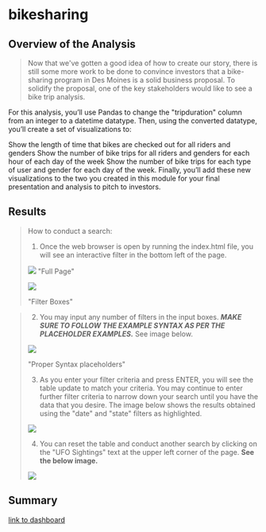 # bikesharing

## Overview of the Analysis
>Now that we've gotten a good idea of how to create our story, there is still some more work to be done to convince investors that a bike-sharing program in Des Moines is a solid business proposal. To solidify the proposal, one of the key stakeholders would like to see a bike trip analysis.

For this analysis, you’ll use Pandas to change the "tripduration" column from an integer to a datetime datatype. Then, using the converted datatype, you’ll create a set of visualizations to:

Show the length of time that bikes are checked out for all riders and genders
Show the number of bike trips for all riders and genders for each hour of each day of the week
Show the number of bike trips for each type of user and gender for each day of the week.
Finally, you’ll add these new visualizations to the two you created in this module for your final presentation and analysis to pitch to investors.

## Results
>How to conduct a search:
>1. Once the web browser is open by running the index.html file, you will see an interactive filter in the bottom left of the page.
>
  > ![](static/images/full_page.png)
  > "Full Page"
>
  > ![](static/images/filter_image.png)
>
  > "Filter Boxes"

>2. You may input any number of filters in the input boxes. ***MAKE SURE TO FOLLOW THE EXAMPLE SYNTAX AS PER THE PLACEHOLDER EXAMPLES.*** See image below.
>
  > ![](static/images/syntax_image.png)
>
  > "Proper Syntax placeholders"
>
>3. As you enter your filter criteria and press ENTER, you will see the table update to match your criteria. You may continue to enter further filter criteria to narrow down your search until you have the data that you desire. The image below shows the results obtained using the "date" and "state" filters as highlighted. 
>
  > ![](static/images/filtered_results.png)
>
>4. You can reset the table and conduct another search by clicking on the "UFO Sightings" text at the upper left corner of the page. **See the below image.**
>
  > ![](static/images/refresh_link.png)

## Summary
[link to dashboard](https://public.tableau.com/profile/jeff3975#!/vizhome/JSischo_CitiBike_Challenge/CheckoutTimesforUsers "link to dashboard")
